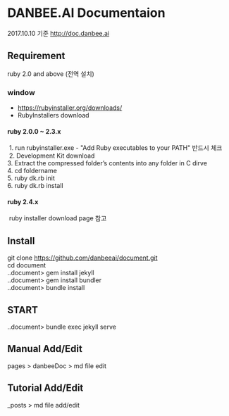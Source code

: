 # DANBEE.AI Documentaion
2017.10.10 기준
http://doc.danbee.ai

## Requirement
ruby 2.0 and above (전역 설치)

### window
 - https://rubyinstaller.org/downloads/
 - RubyInstallers download
 #### ruby 2.0.0 ~ 2.3.x
  1. run rubyinstaller.exe - "Add Ruby executables to your PATH" 반드시 체크 <br/>
  2. Development Kit download <br/>
  3. Extract the compressed folder’s contents into any folder in C dirve <br/>
  4. cd foldername <br/>
  5. ruby dk.rb init <br/> 
  6. ruby dk.rb install <br/>
 #### ruby 2.4.x
  ruby installer download page 참고

## Install
git clone https://github.com/danbeeai/document.git <br/>
cd document <br/>
..document> gem install jekyll <br/>
..document> gem install bundler <br/>
..document> bundle install <br/>

## START
..document> bundle exec jekyll serve

## Manual Add/Edit
pages > danbeeDoc > md file edit

## Tutorial Add/Edit 
_posts > md file add/edit



  
